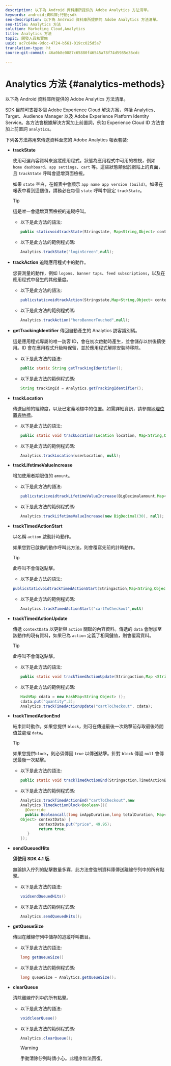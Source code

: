 ```yaml
---
description: 以下為 Android 資料庫所提供的 Adobe Analytics 方法清單。
keywords: android;資料庫;行動;sdk
seo-description: 以下為 Android 資料庫所提供的 Adobe Analytics 方法清單。
seo-title: Analytics 方法
solution: Marketing Cloud,Analytics
title: Analytics 方法
topic: 開發人員和實施
uuid: ac7c640e-9dcc-4724-b561-019cc025d5a7
translation-type: ht
source-git-commit: 46a0b8e0087c65880f46545a78f74d5985e36cdc

---
```



# Analytics 方法 {#analytics-methods}

以下為 Android 資料庫所提供的 Adobe Analytics 方法清單。

SDK 目前可支援多個 Adobe Experience Cloud 解決方案，包括 Analytics、Target、Audience Manager 以及 Adobe Experience Platform Identity Service。各方法會根據解決方案加上前置詞，例如 Experience Cloud ID 方法會加上前置詞 `analytics`。

下列各方法將用來傳送資料至您的 Adobe Analytics 報表套裝:

* **trackState**

   使用可選內容資料來追蹤應用程式。狀態為應用程式中可用的檢視，例如 `home dashboard`、`app settings`、`cart` 等。這些狀態類似於網站上的頁面，且 `trackState` 呼叫會遞增頁面檢視。

   如果 `state` 空白，在報表中會顯示 `app name app version (build)`。如果在報表中看到這個值，請務必在每個 `state` 呼叫中設定 `trackState`。

   >[!TIP]
   >
   >這是唯一會遞增頁面檢視的追蹤呼叫。

   * 以下是此方法的語法:

      ```java
      public staticvoidtrackState(Stringstate, Map<String,Object> contextData);
      ```

   * 以下是此方法的範例程式碼:

      ```java
      Analytics.trackState("loginScreen",null);
      ```

* **trackAction**
追蹤應用程式中的動作。

   您要測量的動作，例如 `logons`、`banner taps`、`feed subscriptions`，以及在應用程式中發生的其他量度。

   * 以下是此方法的語法:

      ```java
      publicstaticvoidtrackAction(Stringstate,Map<String,Object> contextData);
      ```

   * 以下是此方法的範例程式碼:

      ```java
      Analytics.trackAction("heroBannerTouched",null);
      ```

* **getTrackingIdentifier**
傳回自動產生的 Analytics 訪客識別碼。

   這是應用程式專屬的唯一訪客 ID，會在初次啟動時產生，並會儲存以供後續使用。ID 會在應用程式升級時保留，並於應用程式解除安裝時移除。

   * 以下是此方法的語法:

      ```java
      public static String getTrackingIdentifier(); 
      ```

   * 以下是此方法的範例程式碼:

      ```java
      String trackingId = Analytics.getTrackingIdentifier(); 
      ```

* **trackLocation**

   傳送目前的經緯度，以及已定義地標中的位置。如需詳細資訊，請參閱[地理位置與地標](/help/android/location/geo-poi.md)。

   * 以下是此方法的語法:

      ```java
      public static void trackLocation(Location location, Map<String,Object> contextData); 
      ```

   * 以下是此方法的範例程式碼:

      ```java
      Analytics.trackLocation(userLocation, null);
      ```

* **trackLifetime&#x200B;ValueIncrease**

   增加使用者期限值的 `amount`。

   * 以下是此方法的語法:

      ```java
      publicstaticvoidtrackLifetimeValueIncrease(BigDecimalamount,Map<String,Object>contextData);
      ```

   * 以下是此方法的範例程式碼:

      ```java
      Analytics.trackLifetimeValueIncrease(new BigDecimal(30), null);
      ```

* **trackTimed&#x200B;ActionStart**

   以名稱 `action` 啟動計時動作。

   如果您對已啟動的動作呼叫此方法，則會覆寫先前的計時動作。

   >[!TIP]
   >
   >此呼叫不會傳送點擊。

   * 以下是此方法的語法:

   ```java
   publicstaticvoidtrackTimedActionStart(Stringaction,Map<String,Object>contextData);
   ```

   * 以下是此方法的範例程式碼:

      ```java
      Analytics.trackTimedActionStart("cartToCheckout",null)
      ```


* **trackTimed&#x200B;ActionUpdate**

   傳遞 `contextData` 以更新與 `action` 關聯的內容資料。傳遞的 `data` 會附加至該動作的現有資料，如果已為 `action` 定義了相同鍵值，則會覆寫資料。

   >[!TIP]
   >
   >此呼叫不會傳送點擊。

   * 以下是此方法的語法:

      ```java
      public static void trackTimedActionUpdate(Stringaction,Map <String,Object> contextData); 
      ```

   * 以下是此方法的範例程式碼:

      ```java
      HashMap cdata = new HashMap<String Object> (); 
      cdata.put("quantity",3); 
      Analytics.trackTimedActionUpdate("cartToCheckout", cdata);
      ```

* **trackTimed&#x200B;ActionEnd**

   結束計時動作。如果您提供 `block`，則可在傳送最後一次點擊前存取最後時間值並處理 `data`。

   >[!TIP]
   >
   >如果您提供`block`，則必須傳回 `true` 以傳送點擊。針對 `block` 傳遞 `null` 會傳送最後一次點擊。

   * 以下是此方法的語法:

      ```java
      public static void trackTimedActionEnd(Stringaction,TimedActionBlock<Boolean> logic); 
      ```

   * 以下是此方法的範例程式碼:

      ```java
      Analytics.trackTimedActionEnd("cartToCheckout",new
      Analytics.TimedActionBlock<Boolean>(){
        @Override
        public Booleancall(long inAppDuration,long totalDuration, Map<String,
      Object> contextData) {
              contextData.put("price", 49.95);
              return true;
         }
      });
      ```

* **sendQueuedHits**

   **須使用 SDK 4.1 版.**

   無論排入佇列的點擊數量多寡，此方法會強制資料庫傳送離線佇列中的所有點擊。

   * 以下是此方法的語法:

      ```java
      voidsendQueuedHits()
      ```

   * 以下是此方法的範例程式碼:

      ```java
      Analytics.sendQueuedHits();
      ```

* **getQueueSize**

   傳回在離線佇列中儲存的追蹤呼叫數目。

   * 以下是此方法的語法:

      ```java
      long getQueueSize()
      ```

   * 以下是此方法的範例程式碼:

      ```java
      long queueSize = Analytics.getQueueSize(); 
      ```

* **clearQueue**

   清除離線佇列中的所有點擊。

   * 以下是此方法的語法:

      ```java
      voidclearQueue()
      ```

   * 以下是此方法的範例程式碼:

      ```java
      Analytics.clearQueue();
      ```

      >[!WARNING]
      >
      > 手動清除佇列時請小心。此程序無法回復。